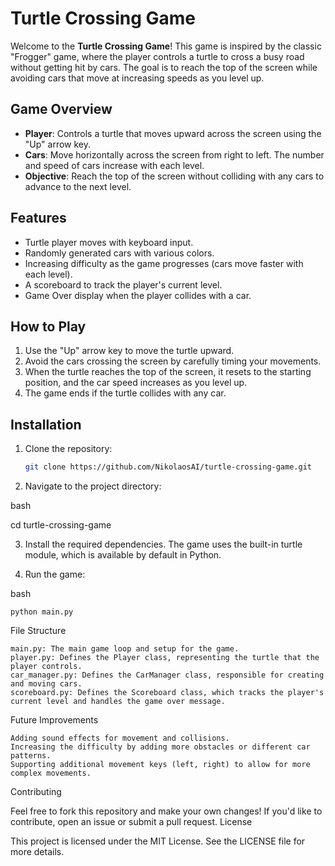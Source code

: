 # Turtle Crossing Game

Welcome to the **Turtle Crossing Game**! This game is inspired by the classic "Frogger" game, where the player controls a turtle to cross a busy road without getting hit by cars. The goal is to reach the top of the screen while avoiding cars that move at increasing speeds as you level up.

## Game Overview

- **Player**: Controls a turtle that moves upward across the screen using the "Up" arrow key.
- **Cars**: Move horizontally across the screen from right to left. The number and speed of cars increase with each level.
- **Objective**: Reach the top of the screen without colliding with any cars to advance to the next level.

## Features

- Turtle player moves with keyboard input.
- Randomly generated cars with various colors.
- Increasing difficulty as the game progresses (cars move faster with each level).
- A scoreboard to track the player's current level.
- Game Over display when the player collides with a car.

## How to Play

1. Use the "Up" arrow key to move the turtle upward.
2. Avoid the cars crossing the screen by carefully timing your movements.
3. When the turtle reaches the top of the screen, it resets to the starting position, and the car speed increases as you level up.
4. The game ends if the turtle collides with any car.

## Installation

1. Clone the repository:

   ```bash
   git clone https://github.com/NikolaosAI/turtle-crossing-game.git

2. Navigate to the project directory:

bash

cd turtle-crossing-game

3. Install the required dependencies. The game uses the built-in turtle module, which is available by default in Python.

4. Run the game:

bash

    python main.py

File Structure

    main.py: The main game loop and setup for the game.
    player.py: Defines the Player class, representing the turtle that the player controls.
    car_manager.py: Defines the CarManager class, responsible for creating and moving cars.
    scoreboard.py: Defines the Scoreboard class, which tracks the player's current level and handles the game over message.


Future Improvements

    Adding sound effects for movement and collisions.
    Increasing the difficulty by adding more obstacles or different car patterns.
    Supporting additional movement keys (left, right) to allow for more complex movements.

Contributing

Feel free to fork this repository and make your own changes! If you'd like to contribute, open an issue or submit a pull request.
License

This project is licensed under the MIT License. See the LICENSE file for more details.
